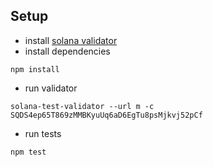 ## Setup

- install [solana validator](https://docs.solanalabs.com/cli/install)
- install dependencies
```
npm install
```
- run validator
```
solana-test-validator --url m -c SQDS4ep65T869zMMBKyuUq6aD6EgTu8psMjkvj52pCf
```
- run tests
```
npm test
```